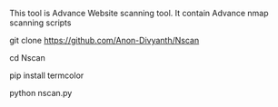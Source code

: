 This tool is Advance Website scanning tool.
It contain Advance nmap scanning scripts

git clone https://github.com/Anon-Divyanth/Nscan

cd Nscan

pip install termcolor 

python nscan.py
